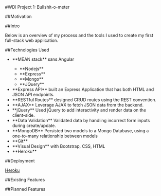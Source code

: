 #WDI Project 1: Bullshit-o-meter

##Motivation

##Intro

Below is an overview of my process and the tools I used to create my first full-stack web application.

##Technologies Used
<ul>
	<li>**MEAN stack** sans Angular</li>
	<ul>
	  <li>**Nodejs**</li>
	  <li>**Express**</li>
	  <li>**Mongo**</li>
	  <li>**JQuery**</li>
	</ul>
	<li>**Express API** built an Express Application that has both HTML and JSON API endpoints.</li>
	<li>**RESTful Routes** designed CRUD routes using the REST convention.</li>
	<li>**AJAX** Leverage AJAX to fetch JSON data from the backend.</li>
	<li>**jQuery** Used jQuery to add interactivity and render data on the client-side.</li>
	<li>**Data Validation** Validated data by handling incorrect form inputs during create/update.</li>
	<li>**MongoDB** Persisted two models to a Mongo Database, using a one-to-many relationship between models</li>
	<li>**Git**</li>
	<li>**Visual Design** with Bootstrap, CSS, HTML</li>
	<li>**Heroku**</li>
</ul>

##Deployment

[Heroku](https://young-oasis-4527.herokuapp.com/)

##Existing Features

##Planned Features